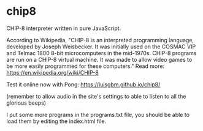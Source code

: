 # chip8

CHIP-8 interpreter written in pure JavaScript.

According to Wikipedia, "CHIP-8 is an interpreted programming language, developed by Joseph Weisbecker. It was initially used on the COSMAC VIP and Telmac 1800 8-bit microcomputers in the mid-1970s. CHIP-8 programs are run on a CHIP-8 virtual machine. It was made to allow video games to be more easily programmed for these computers." Read more: https://en.wikipedia.org/wiki/CHIP-8

Test it online now with Pong: https://luisgbm.github.io/chip8/

(remember to allow audio in the site's settings to able to listen to all the glorious beeps)

I put some more programs in the programs.txt file, you should be able to load them by editing the index.html file.

